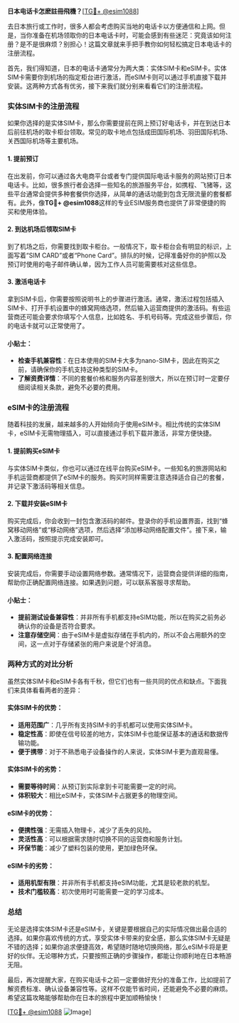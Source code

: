 **日本电话卡怎麽註冊飛機？**[[TG💪+ @esim1088](https://t.me/s/esim1088)]

去日本旅行或工作时，很多人都会考虑购买当地的电话卡以方便通信和上网。但是，当你准备在机场领取你的日本电话卡时，可能会感到有些迷茫：究竟该如何注册？是不是很麻烦？别担心！这篇文章就来手把手教你如何轻松搞定日本电话卡的注册流程。

首先，我们得知道，日本的电话卡通常分为两大类：实体SIM卡和eSIM卡。实体SIM卡需要你到机场的指定柜台进行激活，而eSIM卡则可以通过手机直接下载并安装。这两种方式各有优劣，接下来我们就分别来看看它们的注册流程。

### 实体SIM卡的注册流程

如果你选择的是实体SIM卡，那么你需要提前在网上预订好电话卡，并在到达日本后前往机场的取卡柜台领取。常见的取卡地点包括成田国际机场、羽田国际机场、关西国际机场等主要机场。

#### 1. 提前预订

在出发前，你可以通过各大电商平台或者专门提供国际电话卡服务的网站预订日本电话卡。比如，很多旅行者会选择一些知名的旅游服务平台，如携程、飞猪等，这些平台通常会提供多种套餐供你选择，从简单的通话功能到包含无限流量的套餐都有。此外，像**TG💪+ @esim1088**这样的专业ESIM服务商也提供了非常便捷的购买和使用体验。

#### 2. 到达机场后领取SIM卡

到了机场之后，你需要找到取卡柜台。一般情况下，取卡柜台会有明显的标识，上面写着“SIM CARD”或者“Phone Card”。排队的时候，记得准备好你的护照以及预订时使用的电子邮件确认单，因为工作人员可能需要核对这些信息。

#### 3. 激活电话卡

拿到SIM卡后，你需要按照说明书上的步骤进行激活。通常，激活过程包括插入SIM卡、打开手机设置中的蜂窝网络选项，然后输入运营商提供的激活码。有些运营商还可能会要求你填写个人信息，比如姓名、手机号码等。完成这些步骤后，你的电话卡就可以正常使用了。

#### 小贴士：

- **检查手机兼容性**：在日本使用的SIM卡大多为nano-SIM卡，因此在购买之前，请确保你的手机支持这种类型的SIM卡。
- **了解资费详情**：不同的套餐价格和服务内容差别很大，所以在预订时一定要仔细阅读相关条款，避免不必要的费用。

### eSIM卡的注册流程

随着科技的发展，越来越多的人开始倾向于使用eSIM卡。相比传统的实体SIM卡，eSIM卡无需物理插入，可以直接通过手机下载并激活，非常方便快捷。

#### 1. 提前购买eSIM卡

与实体SIM卡类似，你也可以通过在线平台购买eSIM卡。一些知名的旅游网站和手机运营商都提供了eSIM卡的服务。购买时同样需要注意选择适合自己的套餐，并记录下激活码等相关信息。

#### 2. 下载并安装eSIM卡

购买完成后，你会收到一封包含激活码的邮件。登录你的手机设置界面，找到“蜂窝移动网络”或“移动网络”选项，然后选择“添加移动网络配置文件”。接下来，输入激活码，按照提示完成安装即可。

#### 3. 配置网络连接

安装完成后，你需要手动设置网络参数。通常情况下，运营商会提供详细的指南，帮助你正确配置网络连接。如果遇到问题，可以联系客服寻求帮助。

#### 小贴士：

- **提前测试设备兼容性**：并非所有手机都支持eSIM功能，所以在购买之前务必确认你的设备是否符合要求。
- **注意存储空间**：由于eSIM卡是虚拟存储在手机内的，所以不会占用额外的空间，这一点对于存储紧张的用户来说是个好消息。

### 两种方式的对比分析

虽然实体SIM卡和eSIM卡各有千秋，但它们也有一些共同的优点和缺点。下面我们来具体看看两者的差异：

#### 实体SIM卡的优势：
- **适用范围广**：几乎所有支持SIM卡的手机都可以使用实体SIM卡。
- **稳定性高**：即使在信号较差的地方，实体SIM卡也能保证基本的通话和数据传输功能。
- **便于携带**：对于不熟悉电子设备操作的人来说，实体SIM卡更为直观易懂。

#### 实体SIM卡的劣势：
- **需要等待时间**：从预订到实际拿到卡可能需要一定的时间。
- **体积较大**：相比eSIM卡，实体SIM卡占据更多的物理空间。

#### eSIM卡的优势：
- **便携性强**：无需插入物理卡，减少了丢失的风险。
- **灵活性高**：可以根据需求随时切换不同的运营商和服务计划。
- **环保节能**：减少了塑料包装的使用，更加绿色环保。

#### eSIM卡的劣势：
- **适用机型有限**：并非所有手机都支持eSIM功能，尤其是较老款的机型。
- **技术门槛较高**：初次使用时可能需要一定的学习成本。

### 总结

无论是选择实体SIM卡还是eSIM卡，关键是要根据自己的实际情况做出最合适的选择。如果你喜欢传统的方式，享受实体卡带来的安全感，那么实体SIM卡无疑是不错的选择；如果你追求便捷高效，希望随时随地切换网络，那么eSIM卡将是更好的伙伴。无论哪种方式，只要按照正确的步骤操作，都能让你顺利地在日本畅游无阻。

最后，再次提醒大家，在购买电话卡之前一定要做好充分的准备工作，比如提前了解资费标准、确认设备兼容性等。这样不仅能节省时间，还能避免不必要的麻烦。希望这篇攻略能够帮助你在日本的旅程中更加顺畅愉快！

[[TG💪+ @esim1088](https://t.me/s/esim1088) ![Image](https://i.postimg.cc/4NQfJmqS/Snipaste-2025-05-13-00-14-12.png)]